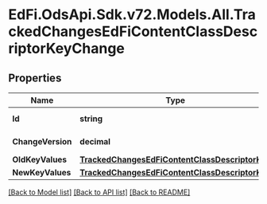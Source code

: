 # EdFi.OdsApi.Sdk.v72.Models.All.TrackedChangesEdFiContentClassDescriptorKeyChange

## Properties

Name | Type | Description | Notes
------------ | ------------- | ------------- | -------------
**Id** | **string** | Resource identifier | [optional] 
**ChangeVersion** | **decimal** | Change version | [optional] 
**OldKeyValues** | [**TrackedChangesEdFiContentClassDescriptorKey**](TrackedChangesEdFiContentClassDescriptorKey.md) |  | [optional] 
**NewKeyValues** | [**TrackedChangesEdFiContentClassDescriptorKey**](TrackedChangesEdFiContentClassDescriptorKey.md) |  | [optional] 

[[Back to Model list]](../../README.md#documentation-for-models) [[Back to API list]](../../README.md#documentation-for-api-endpoints) [[Back to README]](../../README.md)

